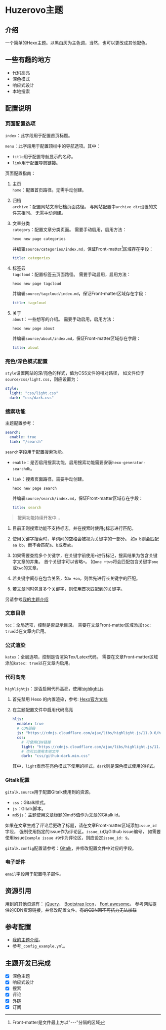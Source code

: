 # Huzerovo主题

## 介绍

一个简单的Hexo主题。以黑白灰为主色调，当然，也可以更改成其他配色。

## 一些有趣的地方

- 代码高亮
- 深色模式
- 响应式设计
- 本地搜索

## 配置说明

### 页面配置选项

`index`：此字段用于配置首页标题。

`menu`：此字段用于配置顶栏中的导航选项。其中：

- `title`用于配置导航显示的名称。
- `link`用于配置导航链接。

页面配置指南：

1. 主页  
   `home`：配置首页路径。无需手动创建。

2. 归档  
   `archive`：配置网站文章归档页面路径。
   与网站配置中`archive_dir`设置的文件夹相同。
   无需手动创建。

3. 文章分类  
   `category`：配置文章分类页面。
   需要手动启用，启用方法：

   ```shell
   hexo new page categories
   ```

   并编辑`source/categories/index.md`，保证Front-matter[^front-matter]区域存在字段：

   ```yml
   title: categories
   ```

4. 标签云  
   `tagcloud`：配置标签云页面路径。
   需要手动启用，启用方法：

   ```shell
   hexo new page tagcloud
   ```

   并编辑`source/tagcloud/index.md`，保证Front-matter区域存在字段：

   ```yml
   title: tagcloud
   ```

5. 关于  
   `about`：一些想写的介绍。
   需要手动启用，启用方法：

   ```shell
   hexo new page about
   ```

   并编辑`source/about/index.md`，保证Front-matter区域存在字段：

   ```yml
   title: about
   ```

### 亮色/深色模式配置

`style`设置网站的深/亮色的样式，值为CSS文件的相对路径，
如文件位于`source/css/light.css`，则应设置为：

```yml
style:
  light: "css/light.css"
  dark: "css/dark.css"
```

### 搜索功能

主题配置参考：

```yaml
search:
  enable: true
  link: "/search"
```

`search`字段用于配置搜索功能。

- `enable`：是否启用搜索功能，启用搜索功能需要安装`hexo-generator-searchdb`。
- `link`：搜素页面路径，需要手动创建。

  ```shell
  hexo new page search
  ```

  并编辑`source/search/index.md`，保证Front-matter区域存在字段：

  ```yml
  title: search
  ```

> 搜索功能持续开发中...

1. 目前正则搜索功能不支持标志，并在搜索时使用`g`标志进行匹配。

2. 使用关键字搜索时，单词间的空格会被视为关键字的一部分。
   如`a b`则会匹配`aa bb`，而不会匹配`a`、`b`或者`ab`。

3. 如果需要查找多个关键字，在关键字前使用`+`进行标记，搜索结果为包含关键字文章的并集。
   首个关键字可以省略`+`。
   如`one +two`将会匹配包含关键字`one`或`two`的文章。

4. 若关键字间存在包含关系，如`o +on`，则优先进行长关键字的匹配。

5. 若文章同时包含多个关键字，则使用首次匹配到的关键字。

另请参考[我的主题介绍](https://huzerovo.github.io/2023/07/17/introduction-to-my-theme/#%E6%90%9C%E7%B4%A2)

### 文章目录

`toc`：全局选项，控制是否显示目录。
需要在文章Front-matter区域添加`toc: true`以在文章内启用。

### 公式渲染

`katex`：全局选项，控制是否渲染Tex/Latex代码。
需要在文章Front-matter区域添加`katex: true`以在文章内启用。

### 代码高亮

`highlightjs`：是否启用代码高亮，使用[highlight.js](https://highlightjs.org)

1. 首先禁用 Hexo 的内置渲染，参考: [Hexo官方文档](https://hexo.io/docs/syntax-highlight.html#Disabled)

2. 在主题配置文件中启用代码高亮

   ```yml
   hljs:
     enable: true
     # CDN链接
     js: "https://cdnjs.cloudflare.com/ajax/libs/highlight.js/11.9.0/highlight.min.js"
     css:
       # 可使用CDN链接
       light: "https://cdnjs.cloudflare.com/ajax/libs/highlight.js/11.9.0/styles/github.min.css"
       # 也可以使用本地文件
       dark: "css/github-dark.min.css"
   ```

   其中，`light`表示在亮色模式下使用的样式，`dark`则是深色模式使用的样式。

### Gitalk配置

`gitalk.source`用于配置Gitalk使用到的资源。

- `css`：Gitalk样式。
- `js`：Gitalk脚本。
- `md5js`：主题使用文章标题的md5值作为文章的Gitalk id。

如果在文章生成了评论后更改了标题，请在文章Front-matter区域添加`issue_id`字段，
强制使用指定的issue作为评论区。`issue_id`为Github issue编号，
如需要使用issue`Example issue #9`作为评论区，则应设定`issue_id: 9`。

`gitalk.config`配置请参考：[Gitalk](https://github.com/gitalk/gitalk#usage)，并修改配置文件中对应的字段。

### 电子邮件

`email`字段用于配置电子邮件。

## 资源引用

用到的其他资源有：
[jQuery](https://jquery.com/)，
[Bootstrap Icon](https://icons.getbootstrap.com/)，
[Font awesome](https://fontawesome.com/)。
参考网站提供的CDN资源链接，并修改配置文件。~~有的CDN因不可抗力无法加载~~

## 参考配置

- [我的主题介绍](https://huzerovo.github.io/2023/07/16/introduction-to-my-theme/)。
- 参考`_config_example.yml`。

## 主题开发已完成

- [x] 深色主题
- [x] 响应式设计
- [x] 搜索
- [x] 评论
- [x] 外链
- [x] 订阅

[^front-matter]: Front-matter是文件最上方以"---"分隔的区域
